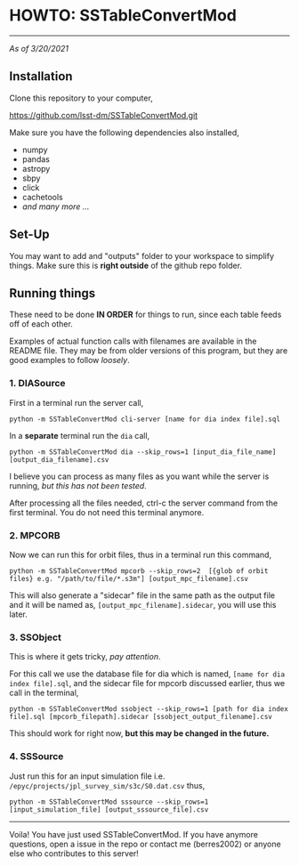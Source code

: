 # HOWTO: SSTableConvertMod
---
*As of 3/20/2021*

## Installation

Clone this repository to your computer,

https://github.com/lsst-dm/SSTableConvertMod.git


Make sure you have the following dependencies also installed,
- numpy
- pandas
- astropy
- sbpy
- click
- cachetools
- *and many more ...*

## Set-Up

You may want to add and "outputs" folder to your workspace to simplify things. Make sure this is **right outside** of the github repo folder.

## Running things

These need to be done **IN ORDER** for things to run, since each table feeds off of each other.

Examples of actual function calls with filenames are available in the README file. They may be from older versions of this program, but they are good examples to follow *loosely*.

### 1. DIASource

First in a terminal run the server call,

```
python -m SSTableConvertMod cli-server [name for dia index file].sql
```

In a **separate** terminal run the `dia` call,

```
python -m SSTableConvertMod dia --skip_rows=1 [input_dia_file_name] [output_dia_filename].csv
```
I believe you can process as many files as you want while the server is running, *but this has not been tested*.

After processing all the files needed, ctrl-c the server command from the first terminal. You do not need this terminal anymore.

### 2. MPCORB

Now we can run this for orbit files, thus in a terminal run this command,

```
python -m SSTableConvertMod mpcorb --skip_rows=2  [{glob of orbit files} e.g. "/path/to/file/*.s3m"] [output_mpc_filename].csv
```

This will also generate a "sidecar" file in the same path as the output file and it will be named as, `[output_mpc_filename].sidecar`, you will use this later.

### 3. SSObject

This is where it gets tricky, *pay attention*.

For this call we use the database file for dia which is named, `[name for dia index file].sql`, and the sidecar file for mpcorb discussed earlier, thus we call in the terminal,

```
python -m SSTableConvertMod ssobject --skip_rows=1 [path for dia index file].sql [mpcorb_filepath].sidecar [ssobject_output_filename].csv
```
This should work for right now, **but this may be changed in the future.**

### 4. SSSource

Just run this for an input simulation file i.e. `/epyc/projects/jpl_survey_sim/s3c/S0.dat.csv` thus,

```
python -m SSTableConvertMod sssource --skip_rows=1 [input_simulation_file] [output_sssource_file].csv
```
---

Voila! You have just used SSTableConvertMod. If you have anymore questions, open a issue in the repo or contact me (berres2002) or anyone else who contributes to this server!
